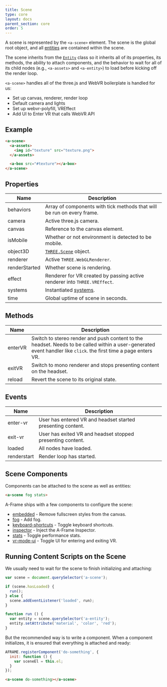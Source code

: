 ```yaml
---
title: Scene
type: core
layout: docs
parent_section: core
order: 5
---
```


[entity]: ./entity.md

A scene is represented by the `<a-scene>` element. The scene is the global root
object, and all [entities][entity] are contained within the scene.

The scene inherits from the [`Entity`][entity] class so it inherits all of its
properties, its methods, the ability to attach components, and the behavior to
wait for all of its child nodes (e.g., `<a-assets>` and `<a-entity>`) to load
before kicking off the render loop.

`<a-scene>` handles all of the three.js and WebVR boilerplate is handled for us:

- Set up canvas, renderer, render loop
- Default camera and lights
- Set up webvr-polyfill, VREffect
- Add UI to Enter VR that calls WebVR API

<!--toc-->

## Example

```html
<a-scene>
  <a-assets>
    <img id="texture" src="texture.png">
  </a-assets>

  <a-box src="#texture"></a-box>
</a-scene>
```

## Properties

[scene]: http://threejs.org/docs/#Reference/Scenes/Scene
[systems]: ../core/systems.md

| Name          | Description                                                               |
|---------------|---------------------------------------------------------------------------|
| behaviors     | Array of components with tick methods that will be run on every frame.    |
| camera        | Active three.js camera.                                                   |
| canvas        | Reference to the canvas element.                                          |
| isMobile      | Whether or not environment is detected to be mobile.                      |
| object3D      | [`THREE.Scene`][scene] object.                                            |
| renderer      | Active `THREE.WebGLRenderer`.                                             |
| renderStarted | Whether scene is rendering.                                               |
| effect        | Renderer for VR created by passing active renderer into `THREE.VREffect`. |
| systems       | Instantiated [systems][systems].                                          |
| time          | Global uptime of scene in seconds.                                        |

## Methods

| Name    | Description                                                                                                            |
|---------|------------------------------------------------------------------------------------------------------------------------|
| enterVR | Switch to stereo render and push content to the headset. Needs to be called within a user-generated event handler like `click`. the first time a page enters VR. |
| exitVR  | Switch to mono renderer and stops presenting content on the headset.                                                                           |
| reload  | Revert the scene to its original state.                                                                                |

## Events

| Name         | Description                         |
|--------------|-------------------------------------|
| enter-vr     | User has entered VR and headset started presenting content. |
| exit-vr      | User has exited VR and headset stopped presenting content.  |
| loaded       | All nodes have loaded.                             |
| renderstart | Render loop has started.            |

## Scene Components

Components can be attached to the scene as well as entities:

```html
<a-scene fog stats>
```

[embedded]: ../components/embedded.md
[fog]: ../components/fog.md
[keyboard-shortcuts]: ../components/keyboard-shortcuts.md
[inspector]: ../components/inspector.md
[stats]: ../components/stats.md
[vr-mode-ui]: ../components/vr-mode-ui.md

A-Frame ships with a few components to configure the scene:

- [embedded][embedded] - Remove fullscreen styles from the canvas.
- [fog][fog] - Add fog.
- [keyboard-shortcuts][keyboard-shortcuts] - Toggle keyboard shortcuts.
- [inspector][inspector] - Inject the A-Frame Inspector.
- [stats][stats] - Toggle performance stats.
- [vr-mode-ui][vr-mode-ui] - Toggle UI for entering and exiting VR.

## Running Content Scripts on the Scene

We usually need to wait for the scene to finish initializing and attaching:

```js
var scene = document.querySelector('a-scene');

if (scene.hasLoaded) {
  run();
} else {
  scene.addEventListener('loaded', run);
}

function run () {
  var entity = scene.querySelector('a-entity');
  entity.setAttribute('material', 'color', 'red');
}
```

But the recommended way is to write a component. When a component initializes,
it is ensured that everything is attached and ready:

```js
AFRAME.registerComponent('do-something', {
  init: function () {
    var sceneEl = this.el;
  }
});
```

```html
<a-scene do-something></a-scene>
```

